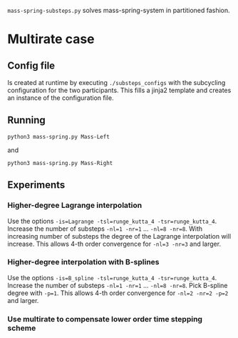 `mass-spring-substeps.py` solves mass-spring-system in partitioned fashion.

# Multirate case

## Config file

Is created at runtime by executing `./substeps_configs` with the subcycling configuration for the two participants. This fills a jinja2 template and creates an instance of the configuration file.

## Running

```
python3 mass-spring.py Mass-Left
```

and

```
python3 mass-spring.py Mass-Right
```

## Experiments

### Higher-degree Lagrange interpolation

Use the options `-is=Lagrange -tsl=runge_kutta_4 -tsr=runge_kutta_4`. Increase the number of substeps `-nl=1 -nr=1` ... `-nl=8 -nr=8`. With increasing number of substeps the degree of the Lagrange interpolation will increase. This allows 4-th order convergence for `-nl=3 -nr=3` and larger.

### Higher-degree interpolation with B-splines

Use the options `-is=B_spline -tsl=runge_kutta_4 -tsr=runge_kutta_4`. Increase the number of substeps `-nl=1 -nr=1` ... `-nl=8 -nr=8`. Pick B-spline degree with `-p=1`. This allows 4-th order convergence for `-nl=2 -nr=2 -p=2` and larger.

### Use multirate to compensate lower order time stepping scheme